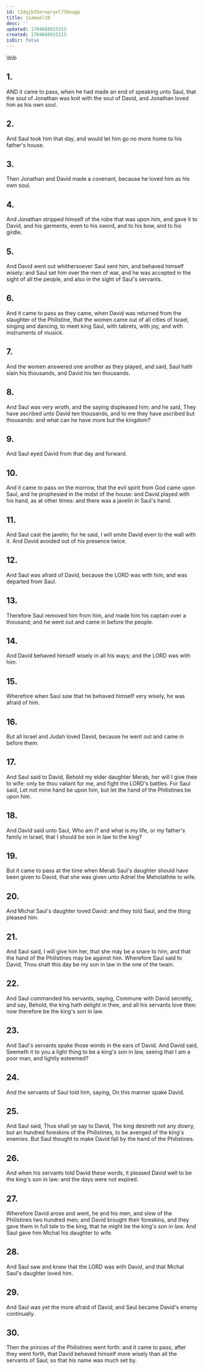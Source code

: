 ```yaml
---
id: l2dqjb35eropryel739nagp
title: 1samuel18
desc: ''
updated: 1704668915313
created: 1704668915313
isDir: false
---
```

\b\b
## 1.
AND it came to pass, when he had made an end of speaking unto Saul, that the soul of Jonathan was knit with the soul of David, and Jonathan loved him as his own soul.
## 2.
And Saul took him that day, and would let him go no more home to his father's house.
## 3.
Then Jonathan and David made a covenant, because he loved him as his own soul.
## 4.
And Jonathan stripped himself of the robe that was upon him, and gave it to David, and his garments, even to his sword, and to his bow, and to his girdle.
## 5.
And David went out whithersoever Saul sent him, and behaved himself wisely: and Saul set him over the men of war, and he was accepted in the sight of all the people, and also in the sight of Saul's servants.
## 6.
And it came to pass as they came, when David was returned from the slaughter of the Philistine, that the women came out of all cities of Israel, singing and dancing, to meet king Saul, with tabrets, with joy, and with instruments of musick.
## 7.
And the women answered one another as they played, and said, Saul hath slain his thousands, and David his ten thousands.
## 8.
And Saul was very wroth, and the saying displeased him; and he said, They have ascribed unto David ten thousands, and to me they have ascribed but thousands: and what can he have more but the kingdom?
## 9.
And Saul eyed David from that day and forward.
## 10.
And it came to pass on the morrow, that the evil spirit from God came upon Saul, and he prophesied in the midst of the house: and David played with his hand, as at other times: and there was a javelin in Saul's hand.
## 11.
And Saul cast the javelin; for he said, I will smite David even to the wall with it.  And David avoided out of his presence twice.
## 12.
And Saul was afraid of David, because the LORD was with him, and was departed from Saul.
## 13.
Therefore Saul removed him from him, and made him his captain over a thousand; and he went out and came in before the people.
## 14.
And David behaved himself wisely in all his ways; and the LORD was with him.
## 15.
Wherefore when Saul saw that he behaved himself very wisely, he was afraid of him.
## 16.
But all Israel and Judah loved David, because he went out and came in before them.
## 17.
And Saul said to David, Behold my elder daughter Merab, her will I give thee to wife: only be thou valiant for me, and fight the LORD's battles.  For Saul said, Let not mine hand be upon him, but let the hand of the Philistines be upon him.
## 18.
And David said unto Saul, Who am I?  and what is my life, or my father's family in Israel, that I should be son in law to the king?
## 19.
But it came to pass at the time when Merab Saul's daughter should have been given to David, that she was given unto Adriel the Meholathite to wife.
## 20.
And Michal Saul's daughter loved David: and they told Saul, and the thing pleased him.
## 21.
And Saul said, I will give him her, that she may be a snare to him, and that the hand of the Philistines may be against him.  Wherefore Saul said to David, Thou shalt this day be my son in law in the one of the twain.
## 22.
And Saul commanded his servants, saying, Commune with David secretly, and say, Behold, the king hath delight in thee, and all his servants love thee: now therefore be the king's son in law.
## 23.
And Saul's servants spake those words in the ears of David.  And David said, Seemeth it to you a light thing to be a king's son in law, seeing that I am a poor man, and lightly esteemed?
## 24.
And the servants of Saul told him, saying, On this manner spake David.
## 25.
And Saul said, Thus shall ye say to David, The king desireth not any dowry, but an hundred foreskins of the Philistines, to be avenged of the king's enemies.  But Saul thought to make David fall by the hand of the Philistines.
## 26.
And when his servants told David these words, it pleased David well to be the king's son in law: and the days were not expired.
## 27.
Wherefore David arose and went, he and his men, and slew of the Philistines two hundred men; and David brought their foreskins, and they gave them in full tale to the king, that he might be the king's son in law.  And Saul gave him Michal his daughter to wife.
## 28.
And Saul saw and knew that the LORD was with David, and that Michal Saul's daughter loved him.
## 29.
And Saul was yet the more afraid of David; and Saul became David's enemy continually.
## 30.
Then the princes of the Philistines went forth: and it came to pass, after they went forth, that David behaved himself more wisely than all the servants of Saul; so that his name was much set by.
